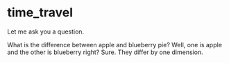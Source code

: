 time_travel
===========

Let me ask you a question.

What is the difference between apple and blueberry pie?  Well, one is apple and the other is blueberry right?  Sure.  They
differ by one dimension.

